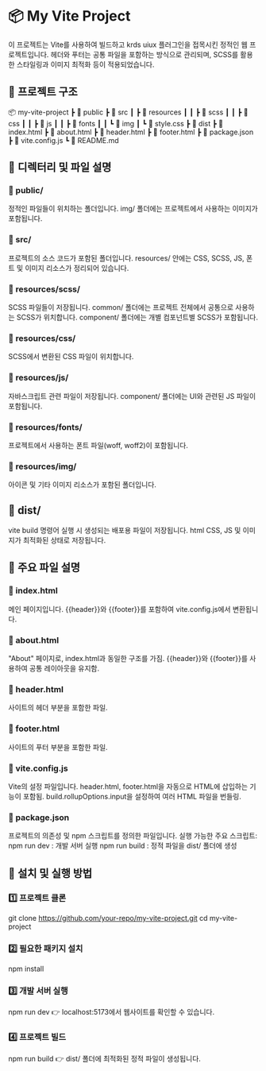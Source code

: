 # 📦 My Vite Project
이 프로젝트는 Vite를 사용하여 빌드하고 krds uiux 플러그인을 접목시킨 정적인 웹 프로젝트입니다.
헤더와 푸터는 공통 파일을 포함하는 방식으로 관리되며, SCSS를 활용한 스타일링과 이미지 최적화 등이 적용되었습니다.


## 📂 프로젝트 구조
📦 my-vite-project
┣ 📂 public
┣ 📂 src
┃ ┣ 📂 resources
┃ ┃ ┣ 📂 scss
┃ ┃ ┣ 📂 css
┃ ┃ ┣ 📂 js
┃ ┃ ┣ 📂 fonts
┃ ┃ ┗ 📂 img
┃ ┗ 📜 style.css
┣ 📂 dist
┣ 📜 index.html
┣ 📜 about.html
┣ 📜 header.html
┣ 📜 footer.html
┣ 📜 package.json
┣ 📜 vite.config.js
┗ 📜 README.md


## 📂 디렉터리 및 파일 설명
### 📂 public/
정적인 파일들이 위치하는 폴더입니다.
img/ 폴더에는 프로젝트에서 사용하는 이미지가 포함됩니다.
### 📂 src/
프로젝트의 소스 코드가 포함된 폴더입니다.
resources/ 안에는 CSS, SCSS, JS, 폰트 및 이미지 리소스가 정리되어 있습니다.
### 📂 resources/scss/
SCSS 파일들이 저장됩니다.
common/ 폴더에는 프로젝트 전체에서 공통으로 사용하는 SCSS가 위치합니다.
component/ 폴더에는 개별 컴포넌트별 SCSS가 포함됩니다.
### 📂 resources/css/
SCSS에서 변환된 CSS 파일이 위치합니다.
### 📂 resources/js/
자바스크립트 관련 파일이 저장됩니다.
component/ 폴더에는 UI와 관련된 JS 파일이 포함됩니다.
### 📂 resources/fonts/
프로젝트에서 사용하는 폰트 파일(woff, woff2)이 포함됩니다.
### 📂 resources/img/
아이콘 및 기타 이미지 리소스가 포함된 폴더입니다.


## 📂 dist/
vite build 명령어 실행 시 생성되는 배포용 파일이 저장됩니다.
html CSS, JS 및 이미지가 최적화된 상태로 저장됩니다.


## 📜 주요 파일 설명
### 📜 index.html
메인 페이지입니다.
{{header}}와 {{footer}}를 포함하여 vite.config.js에서 변환됩니다.
### 📜 about.html
"About" 페이지로, index.html과 동일한 구조를 가짐.
{{header}}와 {{footer}}를 사용하여 공통 레이아웃을 유지함.
### 📜 header.html
사이트의 헤더 부분을 포함한 파일.
### 📜 footer.html
사이트의 푸터 부분을 포함한 파일.
### 📜 vite.config.js
Vite의 설정 파일입니다.
header.html, footer.html을 자동으로 HTML에 삽입하는 기능이 포함됨.
build.rollupOptions.input을 설정하여 여러 HTML 파일을 번들링.
### 📜 package.json
프로젝트의 의존성 및 npm 스크립트를 정의한 파일입니다.
실행 가능한 주요 스크립트:
npm run dev : 개발 서버 실행
npm run build : 정적 파일을 dist/ 폴더에 생성



## 🚀 설치 및 실행 방법
### 1️⃣ 프로젝트 클론
git clone https://github.com/your-repo/my-vite-project.git
cd my-vite-project

### 2️⃣ 필요한 패키지 설치
npm install

### 3️⃣ 개발 서버 실행
npm run dev
👉 localhost:5173에서 웹사이트를 확인할 수 있습니다.

### 4️⃣ 프로젝트 빌드
npm run build
👉 dist/ 폴더에 최적화된 정적 파일이 생성됩니다.

